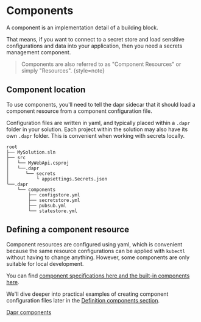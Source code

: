 # Components

A component is an implementation detail of a building block.

That means, if you want to connect to a secret store and load sensitive configurations and data into your application, then you need a 
secrets management component.

> Components are also referred to as "Component Resources" or simply "Resources".
{style=note}

## Component location
To use components, you'll need to tell the dapr sidecar that it should load a component resource from a component configuration file.

Configuration files are written in yaml, and typically placed within a `.dapr` folder in your solution. Each project within the solution 
may also have its own `.dapr` folder. This is convenient when working with secrets locally.

```text
root
├── MySolution.sln
├── src
│   └── MyWebApi.csproj
│   └──.dapr
│      └── secrets
│          └ appsettings.Secrets.json
└──.dapr
    └── components
        ├── configstore.yml
        ├── secretstore.yml
        ├── pubsub.yml
        └── statestore.yml
```

## Defining a component resource
Component resources are configured using yaml, which is convenient because the same resource configurations can be applied with 
`kubectl` without having to change anything. However, some components are only suitable for local development.

You can find [component specifications here and the built-in components here](https://docs.dapr.io/reference/components-reference).

We'll dive deeper into practical examples of creating component configuration files later in the [Definition components section](Defining-components.md).


<seealso>
<category ref="external">
    <a href="https://docs.dapr.io/concepts/components-concept/">Dapr components</a>
</category>
</seealso>